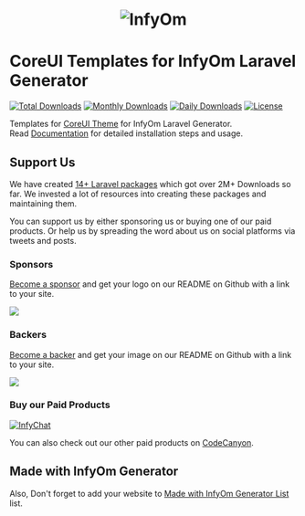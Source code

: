 <h1 align="center"><img src="https://assets.infyom.com/open-source/infyom-logo.png" alt="InfyOm"></h1>

CoreUI Templates for InfyOm Laravel Generator
================================================

[![Total Downloads](https://poser.pugx.org/infyomlabs/coreui-templates/downloads)](https://packagist.org/packages/infyomlabs/coreui-templates)
[![Monthly Downloads](https://poser.pugx.org/infyomlabs/coreui-templates/d/monthly)](https://packagist.org/packages/infyomlabs/coreui-templates)
[![Daily Downloads](https://poser.pugx.org/infyomlabs/coreui-templates/d/daily)](https://packagist.org/packages/infyomlabs/coreui-templates)
[![License](https://poser.pugx.org/infyomlabs/coreui-templates/license)](https://packagist.org/packages/infyomlabs/coreui-templates)

Templates for [CoreUI Theme](https://coreui.io/) for InfyOm Laravel Generator.  
Read [Documentation](https://infyom.com/open-source/laravelgenerator/docs/7.0/coreui-templates) for detailed installation steps and usage.

## Support Us

We have created [14+ Laravel packages](https://github.com/InfyOmLabs) which got over 2M+ Downloads so far.
We invested a lot of resources into creating these packages and maintaining them.

You can support us by either sponsoring us or buying one of our paid products. Or help us by spreading the word about us on social platforms via tweets and posts.

### Sponsors

[Become a sponsor](https://opencollective.com/infyomlabs#sponsor) and get your logo on our README on Github with a link to your site.

<a href="https://opencollective.com/infyomlabs#sponsor"><img src="https://opencollective.com/infyomlabs/sponsors.svg?width=890"></a>

### Backers

[Become a backer](https://opencollective.com/infyomlabs#backer) and get your image on our README on Github with a link to your site.

<a href="https://opencollective.com/infyomlabs#backer"><img src="https://opencollective.com/infyomlabs/backers.svg?width=890"></a>

### Buy our Paid Products

[![InfyChat](https://assets.infyom.com/open-source/infychat-banner.png)](https://codecanyon.net/item/infychat-laravel-chat-app-package/25054608)

You can also check out our other paid products on [CodeCanyon](https://codecanyon.net/user/infyomlabs/portfolio).

## Made with InfyOm Generator

Also, Don't forget to add your website to [Made with InfyOm Generator List](https://github.com/InfyOmLabs/laravel-generator/blob/develop/made-with-generator.md) list.
